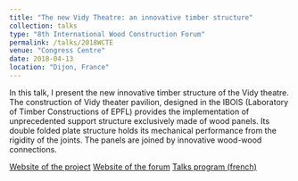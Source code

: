 ```yaml
---
title: "The new Vidy Theatre: an innovative timber structure"
collection: talks
type: "8th International Wood Construction Forum"
permalink: /talks/2018WCTE
venue: "Congress Centre"
date: 2018-04-13
location: "Dijon, France"
---
```

In this talk, I present the new innovative timber structure of the Vidy theatre. The construction of Vidy theater pavilion, designed in the IBOIS (Laboratory of Timber Constructions of EPFL) provides the implementation of unprecedented support structure exclusively made of wood panels. Its double folded plate structure holds its mechanical performance from the rigidity of the joints. The panels are joined by innovative wood-wood connections.

[Website of the project](https://ibois.epfl.ch/page-139247.html)
[Website of the forum](https://www.forum-boisconstruction.com/index.php)
[Talks program (french)](http://gamerro.github.io/files/FBC_progr_fr.pdf)
